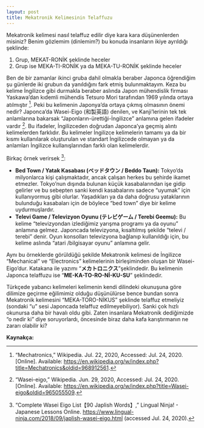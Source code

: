```yaml
---
layout: post
title: Mekatronik Kelimesinin Telaffuzu
---
```


Mekatronik kelimesi nasıl telaffuz edilir diye kara kara düşünenlerden misiniz? Benim gözlemim (dinlemim?) bu konuda insanların ikiye ayrıldığı şeklinde:
1.	Grup, MEKAT-RONİK şeklinde heceler
2.	Grup ise MEKA-TI-RONİK ya da MEKA-TU-RONİK şeklinde heceler

Ben de bir zamanlar ikinci gruba dahil olmakla beraber Japonca öğrendiğim şu günlerde iki grubun da yanıldığını fark etmiş bulunmaktayım.
Keza bu kelime İngilizce gibi durmakla beraber aslında Japon mühendislik firması Yaskawa’dan kıdemli mühendis Tetsuro Mori tarafından 1969 yılında ortaya atılmıştır [^1].
Peki bu kelimenin Japonya’da ortaya çıkmış olmasının önemi nedir?
Japonca’da Wasei-Eigo (和製英語) denilen, ve Kanji’lerinin tek tek anlamlarına bakarsak  “Japonların-ürettiği-İngilizce” anlamına gelen ifadeler vardır [^2]. Bu ifadeler, İngilizceden doğrudan Japonca’ya geçmiş alıntı kelimelerden farklıdır. Bu kelimeler İngilizce kelimelerin tamamı ya da bir kısmı kullanılarak oluşturulan ve standart İngilizcede olmayan ya da anlamları İngilizce kullanışlarından farklı olan kelimelerdir.

Birkaç örnek verirsek [^3]:
* **Bed Town / Yatak Kasabası (ベッドタウン / Beddo Taun):** Tokyo’da milyonlarca kişi çalışmaktadır, ancak çalışan herkes bu şehirde ikamet etmezler. Tokyo’nun dışında bulunan küçük kasabalarından işe gidip gelirler ve bu sebepten sanki kendi kasabalarını sadece “uyumak” için kullanıyormuş gibi olurlar. Yaşadıkları ya da daha doğrusu yataklarının bulunduğu kasabaları için de böylece “bed town” diye bir kelime uydurmuşlardır.
* **Televi Game / Televizyon Oyunu (テレビゲーム / Terebi Geemu):** Bu kelime “televizyondan izlediğimiz yarışma programı ya da oyunu” anlamına gelmez. Japoncada televizyona, kısaltılmış şekilde “televi / terebi” denir. Oyun konsolları televizyona bağlanıp kullanıldığı için, bu kelime aslında “atari /bilgisayar oyunu” anlamına gelir.

Aynı bu örneklerde görüldüğü şekilde Mekatronik kelimesi de İngilizce “Mechanical” ve “Electronics” kelimelerinin birleşiminden oluşan bir Wasei-Eigo’dur.
Katakana ile yazımı “**メカトロニクス**”şeklindedir. Bu kelimenin Japonca telaffuzu ise “**ME-KA-TO-RO-Nİ-KU-SU**” şeklindedir.
 
Türkçede yabancı kelimeleri kelimenin kendi dilindeki okunuşuna göre dilimize geçirme eğilimimiz olduğu düşünülürse bence bundan sonra Mekatronik kelimesini “MEKA-TORO-NİKUS” şeklinde telaffuz etmeliyiz (sondaki “u” sesi Japoncada telaffuz edilmeyebiliyor).
Sanki çok hızlı okunursa daha bir havalı oldu gibi. Zaten insanlara Mekatronik dediğimizde “o nedir ki” diye soruyorlardı, öncesinde biraz daha kafa karıştırmanın ne zararı olabilir ki?


**Kaynakça:**
[^1]:	“Mechatronics,” Wikipedia. Jul. 22, 2020, Accessed: Jul. 24, 2020. [Online]. Available: https://en.wikipedia.org/w/index.php?title=Mechatronics&oldid=968912561.
[^2]:	“Wasei-eigo,” Wikipedia. Jun. 29, 2020, Accessed: Jul. 24, 2020. [Online]. Available: https://en.wikipedia.org/w/index.php?title=Wasei-eigo&oldid=965055509.
[^3]:	“Complete Wasei Eigo List【90 Japlish Words】,” Lingual Ninja! - Japanese Lessons Online. https://www.lingual-ninja.com/2018/09/japlish-wasei-eigo.html (accessed Jul. 24, 2020).


